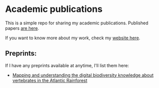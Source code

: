# Academic publications
This is a simple repo for sharing my academic publications. Published papers [are here](https://github.com/marcosvital/publications/tree/master/pdfs).

If you want to know more about my work, check my [website here](https://marcosvital.github.io/).

## Preprints:

If I have any preprints available at anytime, I'll list them here:

- [Mapping and understanding the digital biodiversity knowledge about vertebrates in the Atlantic Rainforest](https://ecoevorxiv.org/c63vj/)
